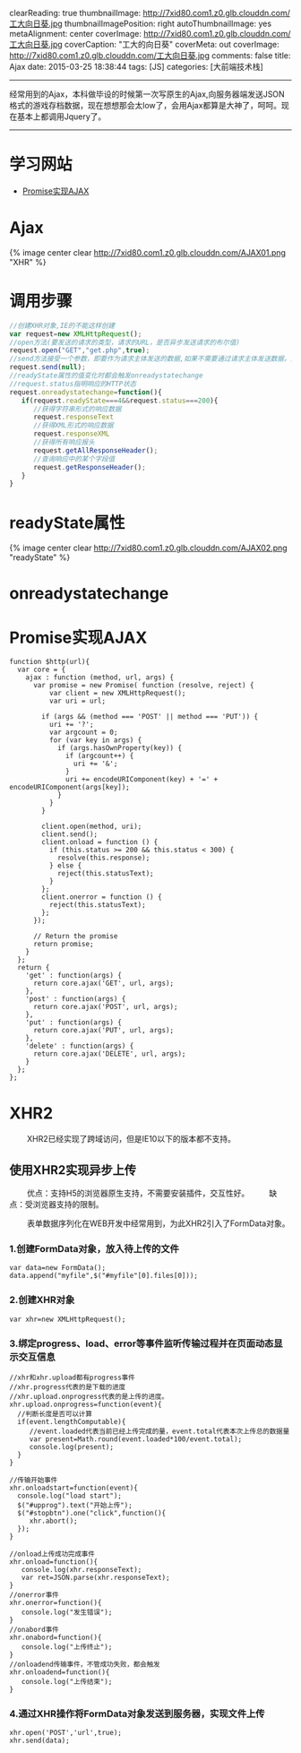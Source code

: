 clearReading: true
thumbnailImage: http://7xid80.com1.z0.glb.clouddn.com/工大向日葵.jpg
thumbnailImagePosition: right
autoThumbnailImage: yes
metaAlignment: center
coverImage: http://7xid80.com1.z0.glb.clouddn.com/工大向日葵.jpg
coverCaption: "工大的向日葵"
coverMeta: out
coverImage: http://7xid80.com1.z0.glb.clouddn.com/工大向日葵.jpg
comments: false
title: Ajax
date: 2015-03-25 18:38:44
tags: [JS]
categories: [大前端技术栈]

---
经常用到的Ajax，本科做毕设的时候第一次写原生的Ajax,向服务器端发送JSON格式的游戏存档数据，现在想想那会太low了，会用Ajax都算是大神了，呵呵。现在基本上都调用Jquery了。
<!-- more -->
***
# 学习网站

* [Promise实现AJAX](https://developer.mozilla.org/zh-CN/docs/Web/JavaScript/Reference/Global_Objects/Promise)

# Ajax


{% image  center clear  http://7xid80.com1.z0.glb.clouddn.com/AJAX01.png "XHR" %}

# 调用步骤
``` javascript
//创建XHR对象,IE的不能这样创建
var request=new XMLHttpRequest();
//open方法(要发送的请求的类型，请求的URL，是否异步发送请求的布尔值)
request.open("GET","get.php",true);
//send方法接受一个参数，即要作为请求主体发送的数据,如果不需要通过请求主体发送数据，则传入null
request.send(null);
//readyState属性的值变化时都会触发onreadystatechange
//request.status指明响应的HTTP状态
request.onreadystatechange=function(){
   if(request.readyState===4&&request.status===200){
      //获得字符串形式的响应数据
      request.responseText
      //获得XML形式的响应数据
      request.responseXML
      //获得所有响应报头
      request.getAllResponseHeader();
      //查询响应中的某个字段值
      request.getResponseHeader();
   }
}
```

# readyState属性
{% image  center clear  http://7xid80.com1.z0.glb.clouddn.com/AJAX02.png "readyState" %}


# onreadystatechange

# Promise实现AJAX
```
function $http(url){
  var core = {
    ajax : function (method, url, args) {
      var promise = new Promise( function (resolve, reject) {
          var client = new XMLHttpRequest();
          var uri = url;

        if (args && (method === 'POST' || method === 'PUT')) {
          uri += '?';
          var argcount = 0;
          for (var key in args) {
            if (args.hasOwnProperty(key)) {
              if (argcount++) {
                uri += '&';
              }
              uri += encodeURIComponent(key) + '=' + encodeURIComponent(args[key]);
            }
          }
        }

        client.open(method, uri);
        client.send();
        client.onload = function () {
          if (this.status >= 200 && this.status < 300) {
            resolve(this.response);
          } else {
            reject(this.statusText);
          }
        };
        client.onerror = function () {
          reject(this.statusText);
        };
      });

      // Return the promise
      return promise;
    }
  };
  return {
    'get' : function(args) {
      return core.ajax('GET', url, args);
    },
    'post' : function(args) {
      return core.ajax('POST', url, args);
    },
    'put' : function(args) {
      return core.ajax('PUT', url, args);
    },
    'delete' : function(args) {
      return core.ajax('DELETE', url, args);
    }
  };
};

```

# XHR2
&nbsp;&nbsp;&nbsp;&nbsp;&nbsp;&nbsp;&nbsp;&nbsp;XHR2已经实现了跨域访问，但是IE10以下的版本都不支持。

## 使用XHR2实现异步上传

&nbsp;&nbsp;&nbsp;&nbsp;&nbsp;&nbsp;&nbsp;&nbsp;优点：支持H5的浏览器原生支持，不需要安装插件，交互性好。
&nbsp;&nbsp;&nbsp;&nbsp;&nbsp;&nbsp;&nbsp;&nbsp;缺点：受浏览器支持的限制。

&nbsp;&nbsp;&nbsp;&nbsp;&nbsp;&nbsp;&nbsp;&nbsp;表单数据序列化在WEB开发中经常用到，为此XHR2引入了FormData对象。

### 1.创建FormData对象，放入待上传的文件
```
var data=new FormData();
data.append("myfile",$("#myfile"[0].files[0]));
```

### 2.创建XHR对象

```
var xhr=new XMLHttpRequest();
```

### 3.绑定progress、load、error等事件监听传输过程并在页面动态显示交互信息

```
//xhr和xhr.upload都有progress事件
//xhr.progress代表的是下载的进度
//xhr.upload.onprogress代表的是上传的进度。
xhr.upload.onprogress=function(event){
  //判断长度是否可以计算
  if(event.lengthComputable){
     //event.loaded代表当前已经上传完成的量，event.total代表本次上传总的数据量
     var present=Math.round(event.loaded*100/event.total);
     console.log(present);
  }
}
```

```
//传输开始事件
xhr.onloadstart=function(event){
  console.log("load start");
  $("#upprog").text("开始上传");
  $("#stopbtn").one("click",function(){
     xhr.abort();     
  });
}
```
```
//onload上传成功完成事件
xhr.onload=function(){
   console.log(xhr.responseText);
   var ret=JSON.parse(xhr.responseText);
}
//onerror事件
xhr.onerror=function(){
   console.log("发生错误");
}
//onabord事件
xhr.onabord=function(){
   console.log("上传终止");
}
//onloadend传输事件，不管成功失败，都会触发
xhr.onloadend=function(){
   console.log("上传结束");
}
```
### 4.通过XHR操作将FormData对象发送到服务器，实现文件上传
```
xhr.open('POST','url',true);
xhr.send(data);
```

